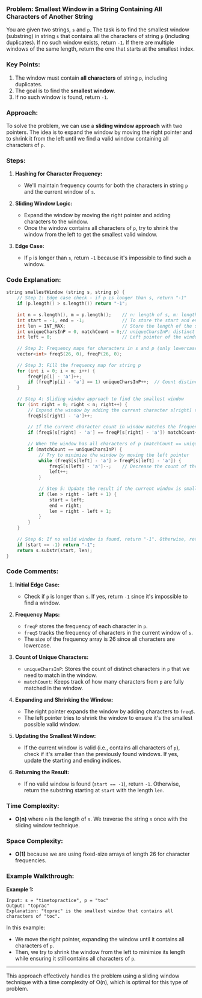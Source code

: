 ### Problem: **Smallest Window in a String Containing All Characters of Another String**

You are given two strings, `s` and `p`. The task is to find the smallest window (substring) in string `s` that contains all the characters of string `p` (including duplicates). If no such window exists, return `-1`. If there are multiple windows of the same length, return the one that starts at the smallest index.

### Key Points:
1. The window must contain **all characters** of string `p`, including duplicates.
2. The goal is to find the **smallest window**.
3. If no such window is found, return `-1`.

### Approach:

To solve the problem, we can use a **sliding window approach** with two pointers. The idea is to expand the window by moving the right pointer and to shrink it from the left until we find a valid window containing all characters of `p`.

### Steps:
1. **Hashing for Character Frequency:**
   - We'll maintain frequency counts for both the characters in string `p` and the current window of `s`.
   
2. **Sliding Window Logic:**
   - Expand the window by moving the right pointer and adding characters to the window.
   - Once the window contains all characters of `p`, try to shrink the window from the left to get the smallest valid window.
   
3. **Edge Case:**
   - If `p` is longer than `s`, return `-1` because it's impossible to find such a window.

### Code Explanation:

```cpp
string smallestWindow (string s, string p) {
    // Step 1: Edge case check - if p is longer than s, return "-1"
    if (p.length() > s.length()) return "-1";
    
    int n = s.length(), m = p.length();    // n: length of s, m: length of p
    int start = -1, end = -1;              // To store the start and end of the smallest window
    int len = INT_MAX;                     // Store the length of the smallest window
    int uniqueCharsInP = 0, matchCount = 0;// uniqueCharsInP: distinct chars in p, matchCount: chars matched in the window
    int left = 0;                          // Left pointer of the window
    
    // Step 2: Frequency maps for characters in s and p (only lowercase letters)
    vector<int> freqS(26, 0), freqP(26, 0);
    
    // Step 3: Fill the frequency map for string p
    for (int i = 0; i < m; i++) {
        freqP[p[i] - 'a']++;
        if (freqP[p[i] - 'a'] == 1) uniqueCharsInP++;  // Count distinct characters in p
    }
    
    // Step 4: Sliding window approach to find the smallest window
    for (int right = 0; right < n; right++) {
        // Expand the window by adding the current character s[right] to freqS
        freqS[s[right] - 'a']++;
        
        // If the current character count in window matches the frequency in p, increment matchCount
        if (freqS[s[right] - 'a'] == freqP[s[right] - 'a']) matchCount++;
        
        // When the window has all characters of p (matchCount == uniqueCharsInP)
        if (matchCount == uniqueCharsInP) {
            // Try to minimize the window by moving the left pointer
            while (freqS[s[left] - 'a'] > freqP[s[left] - 'a']) {
                freqS[s[left] - 'a']--;    // Decrease the count of the character and move the left pointer
                left++;
            }
            
            // Step 5: Update the result if the current window is smaller
            if (len > right - left + 1) {
                start = left;
                end = right;
                len = right - left + 1;
            }
        }
    }
    
    // Step 6: If no valid window is found, return "-1". Otherwise, return the smallest window substring
    if (start == -1) return "-1";
    return s.substr(start, len);
}
```

### Code Comments:

1. **Initial Edge Case:**
   - Check if `p` is longer than `s`. If yes, return `-1` since it's impossible to find a window.

2. **Frequency Maps:**
   - `freqP` stores the frequency of each character in `p`.
   - `freqS` tracks the frequency of characters in the current window of `s`.
   - The size of the frequency array is 26 since all characters are lowercase.

3. **Count of Unique Characters:**
   - `uniqueCharsInP`: Stores the count of distinct characters in `p` that we need to match in the window.
   - `matchCount`: Keeps track of how many characters from `p` are fully matched in the window.

4. **Expanding and Shrinking the Window:**
   - The right pointer expands the window by adding characters to `freqS`.
   - The left pointer tries to shrink the window to ensure it's the smallest possible valid window.

5. **Updating the Smallest Window:**
   - If the current window is valid (i.e., contains all characters of `p`), check if it's smaller than the previously found windows. If yes, update the starting and ending indices.

6. **Returning the Result:**
   - If no valid window is found (`start == -1`), return `-1`. Otherwise, return the substring starting at `start` with the length `len`.

### Time Complexity:
- **O(n)** where `n` is the length of `s`. We traverse the string `s` once with the sliding window technique.
  
### Space Complexity:
- **O(1)** because we are using fixed-size arrays of length 26 for character frequencies.

### Example Walkthrough:

**Example 1:**
```plaintext
Input: s = "timetopractice", p = "toc"
Output: "toprac"
Explanation: "toprac" is the smallest window that contains all characters of "toc".
```

In this example:
- We move the right pointer, expanding the window until it contains all characters of `p`.
- Then, we try to shrink the window from the left to minimize its length while ensuring it still contains all characters of `p`.

---

This approach effectively handles the problem using a sliding window technique with a time complexity of O(n), which is optimal for this type of problem.

